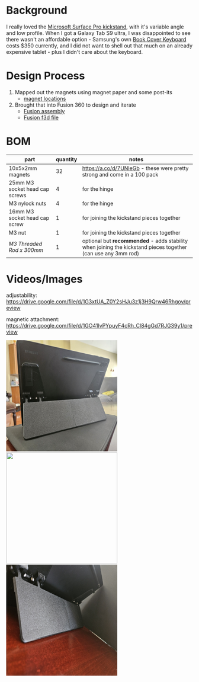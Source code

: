 # Background

I really loved the [Microsoft Surface Pro kickstand](https://drive.google.com/file/d/1GFqqAlzLuvgCJUin3ISS65RPwMl-3D0K/view?usp=sharing), with it's variable angle and low profile. When I got a Galaxy Tab S9 ultra, I was disappointed to see there wasn't an affordable option - Samsung's own [Book Cover Keyboard](https://www.samsung.com/us/mobile/mobile-accessories/tablets/galaxy-tab-s9-ultra-book-cover-keyboard-ef-dx915ubeguj/) costs $350 currently, and I did not want to shell out that much on an already expensive tablet - plus I didn't care about the keyboard.

# Design Process

1. Mapped out the magnets using magnet paper and some post-its
   - [magnet locations](media/s9-ultra-magnets.jpg)
2. Brought that into Fusion 360 to design and iterate
   - [Fusion assembly](https://a360.co/3OwZ8lM)
   - [Fusion f3d file](./galaxy-tab-s9-ultra-kickstand.f3d)

# BOM

| part                           | quantity | notes                                                                                                          |
| ------------------------------ | -------- | -------------------------------------------------------------------------------------------------------------- |
| 10x5x2mm magnets | 32 | https://a.co/d/7UNIeGb - these were pretty strong and come in a 100 pack |
| 25mm M3 socket head cap screws | 4        | for the hinge                                                                                                  |
| M3 nylock nuts                 | 4        | for the hinge                                                                                                  |
| 16mm M3 socket head cap screw  | 1        | for joining the kickstand pieces together                                                                      |
| M3 nut                         | 1        | for joining the kickstand pieces together                                                                      |
| _M3 Threaded Rod x 300mm_      | 1        | optional but **recommended** - adds stability when joining the kickstand pieces together (can use any 3mm rod) |

# Videos/Images

adjustability: https://drive.google.com/file/d/1G3xtUA_Z0Y2sHJu3z1j3H9Qrw46Rhgov/preview

magnetic attachment: https://drive.google.com/file/d/1GO41lvPYpuyF4cRh_Cl84gGd7RJG39y1/preview

<img src="img/20240202_122956.jpg" width="300" height="300" />
<img src="img/20240202_122357.jpg" width="300" height="300" />
<img src="img/20240202_122303.jpg" width="300" height="300" />
